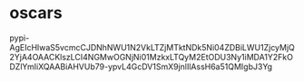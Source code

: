 # oscars

pypi-AgEIcHlwaS5vcmcCJDNhNWU1N2VkLTZjMTktNDk5Ni04ZDBiLWU1ZjcyMjQ2YjA4OAACKlszLCI4NGMwOGNjNi01MzkxLTQyM2EtODU3Ny1iMDA1Y2FkODZlYmIiXQAABiAHVUb79-ypvL4GcDV1SmX9jnlIlAssH6a51QMIgbJ3Yg
